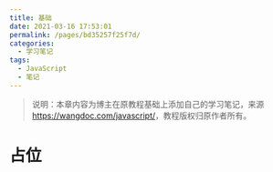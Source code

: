 ```yaml
---
title: 基础
date: 2021-03-16 17:53:01
permalink: /pages/bd35257f25f7d/
categories: 
  - 学习笔记
tags: 
  - JavaScript
  - 笔记
---
```


> 说明：本章内容为博主在原教程基础上添加自己的学习笔记，来源<https://wangdoc.com/javascript/>，教程版权归原作者所有。

# 占位
